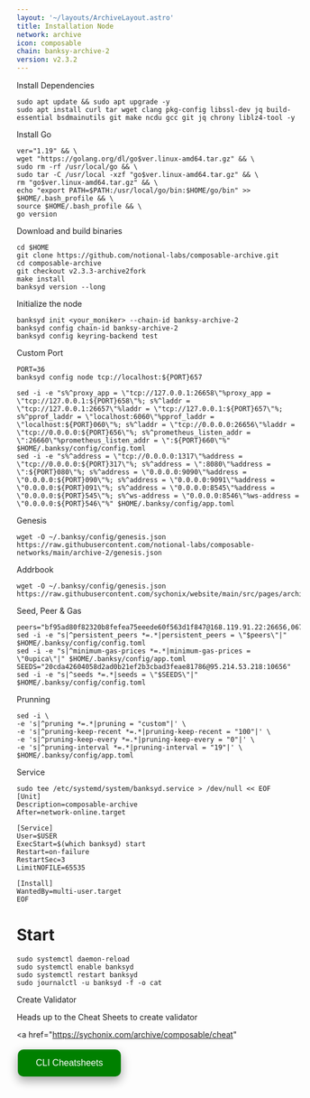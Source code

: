 ```yaml
---
layout: '~/layouts/ArchiveLayout.astro'
title: Installation Node
network: archive
icon: composable
chain: banksy-archive-2
version: v2.3.2
---
```


 Install Dependencies
```
sudo apt update && sudo apt upgrade -y
sudo apt install curl tar wget clang pkg-config libssl-dev jq build-essential bsdmainutils git make ncdu gcc git jq chrony liblz4-tool -y
```

 Install Go
```
ver="1.19" && \
wget "https://golang.org/dl/go$ver.linux-amd64.tar.gz" && \
sudo rm -rf /usr/local/go && \
sudo tar -C /usr/local -xzf "go$ver.linux-amd64.tar.gz" && \
rm "go$ver.linux-amd64.tar.gz" && \
echo "export PATH=$PATH:/usr/local/go/bin:$HOME/go/bin" >> $HOME/.bash_profile && \
source $HOME/.bash_profile && \
go version
```

 Download and build binaries
```
cd $HOME
git clone https://github.com/notional-labs/composable-archive.git
cd composable-archive
git checkout v2.3.3-archive2fork
make install
banksyd version --long
```

 Initialize the node
```
banksyd init <your_moniker> --chain-id banksy-archive-2
banksyd config chain-id banksy-archive-2
banksyd config keyring-backend test
```

 Custom Port
```
PORT=36
banksyd config node tcp://localhost:${PORT}657
```
```
sed -i -e "s%^proxy_app = \"tcp://127.0.0.1:26658\"%proxy_app = \"tcp://127.0.0.1:${PORT}658\"%; s%^laddr = \"tcp://127.0.0.1:26657\"%laddr = \"tcp://127.0.0.1:${PORT}657\"%; s%^pprof_laddr = \"localhost:6060\"%pprof_laddr = \"localhost:${PORT}060\"%; s%^laddr = \"tcp://0.0.0.0:26656\"%laddr = \"tcp://0.0.0.0:${PORT}656\"%; s%^prometheus_listen_addr = \":26660\"%prometheus_listen_addr = \":${PORT}660\"%" $HOME/.banksy/config/config.toml
sed -i -e "s%^address = \"tcp://0.0.0.0:1317\"%address = \"tcp://0.0.0.0:${PORT}317\"%; s%^address = \":8080\"%address = \":${PORT}080\"%; s%^address = \"0.0.0.0:9090\"%address = \"0.0.0.0:${PORT}090\"%; s%^address = \"0.0.0.0:9091\"%address = \"0.0.0.0:${PORT}091\"%; s%^address = \"0.0.0.0:8545\"%address = \"0.0.0.0:${PORT}545\"%; s%^ws-address = \"0.0.0.0:8546\"%ws-address = \"0.0.0.0:${PORT}546\"%" $HOME/.banksy/config/app.toml
```
 Genesis
```
wget -O ~/.banksy/config/genesis.json https://raw.githubusercontent.com/notional-labs/composable-networks/main/archive-2/genesis.json
```
 Addrbook 
```
wget -O ~/.banksy/config/genesis.json https://raw.githubusercontent.com/sychonix/website/main/src/pages/archive/composable/addrbook.json
```
Seed, Peer & Gas
```
peers="bf95ad80f82320b8fefea75eeede60f563d1f847@168.119.91.22:26656,067f0f6f1706c4ef7da49b2896f28e194e8be055@96.234.160.22:30456,4775d0152d784b3ddf4f48c2d0ebddf961b52655@43.157.56.21:26656,d5519e378247dfb61dfe90652d1fe3e2b3005a5b@65.109.68.190:15956,f23a8daca1f65aeee7ce6f6d47a56542a08538c9@66.45.233.110:26656,13c29d1d66d604e8920ba0170276368e4e77f249@88.99.3.158:22256,4bf7484e2100e9da01180fff7055642263f34ccc@65.108.71.163:26656,4c1ea1da9fb0442201e79535d71f66a5e0e1e68c@51.91.30.173:3000,7ab89f884656a66ca90fd9d44489da3c6ca1fea4@95.217.144.107:22256,3172f3c8b62d31d4c6e69afbf6109d06f864d899@43.157.62.85:26656,c97dd69796a3f55fb00d92358ec34a8185e28212@5.9.79.121:49656"
sed -i -e "s|^persistent_peers *=.*|persistent_peers = \"$peers\"|" $HOME/.banksy/config/config.toml
sed -i -e "s|^minimum-gas-prices *=.*|minimum-gas-prices = \"0upica\"|" $HOME/.banksy/config/app.toml
SEEDS="20cda42604058d2ad0b21ef2b3cbad3feae81786@95.214.53.218:10656"
sed -i -e "s|^seeds *=.*|seeds = \"$SEEDS\"|" $HOME/.banksy/config/config.toml
```

 Prunning
```
sed -i \
-e 's|^pruning *=.*|pruning = "custom"|' \
-e 's|^pruning-keep-recent *=.*|pruning-keep-recent = "100"|' \
-e 's|^pruning-keep-every *=.*|pruning-keep-every = "0"|' \
-e 's|^pruning-interval *=.*|pruning-interval = "19"|' \
$HOME/.banksy/config/app.toml
```

 Service
```
sudo tee /etc/systemd/system/banksyd.service > /dev/null << EOF
[Unit]
Description=composable-archive
After=network-online.target

[Service]
User=$USER
ExecStart=$(which banksyd) start
Restart=on-failure
RestartSec=3
LimitNOFILE=65535

[Install]
WantedBy=multi-user.target
EOF
```

# Start
```
sudo systemctl daemon-reload
sudo systemctl enable banksyd
sudo systemctl restart banksyd
sudo journalctl -u banksyd -f -o cat
```

 Create Validator

Heads up to the Cheat Sheets to create validator

<a href="https://sychonix.com/archive/composable/cheat" 
>
  <button style="background-color: green; border: none; color: white; padding: 15px 32px; text-align: center; text-decoration: none; display: inline-block; font-size: 16px; margin: 4px 2px; cursor: pointer; border-radius: 10px; box-shadow: 0 8px 16px 0 rgba(0,0,0,0.2), 0 6px 20px 0 rgba(0,0,0,0.19);" onmouseover="this.style.boxShadow='0 0 0 4px rgba(0,255,0,0.5)'" onmouseout="this.style.boxShadow='0 8px 16px 0 rgba(0,0,0,0.2), 0 6px 20px 0 rgba(0,0,0,0.19)'">CLI Cheatsheets</button>
</a>
